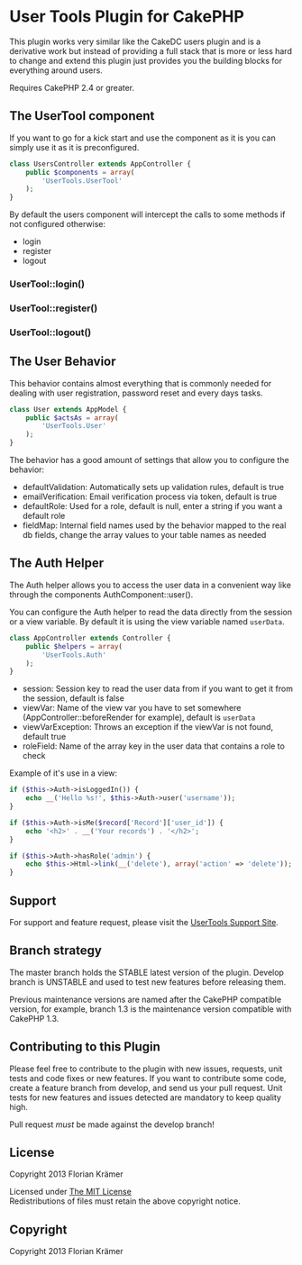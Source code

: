 # User Tools Plugin for CakePHP #

This plugin works very similar like the CakeDC users plugin and is a derivative work but instead of providing a full stack that is more or less hard to change and extend this plugin just provides you the building blocks for everything around users.

Requires CakePHP 2.4 or greater.

## The UserTool component

If you want to go for a kick start and use the component as it is you can simply use it as it is preconfigured.

```php
class UsersController extends AppController {
	public $components = array(
		'UserTools.UserTool'
	);
}
```

By default the users component will intercept the calls to some methods if not configured otherwise:

 * login
 * register
 * logout

### UserTool::login()

### UserTool::register()

### UserTool::logout()

## The User Behavior

This behavior contains almost everything that is commonly needed for dealing with user registration, password reset and every days tasks.

```php
class User extends AppModel {
	public $actsAs = array(
		'UserTools.User'
	);
}
```

The behavior has a good amount of settings that allow you to configure the behavior:

* defaultValidation: Automatically sets up validation rules, default is true
* emailVerification: Email verification process via token, default is true
* defaultRole: Used for a role, default is null, enter a string if you want a default role
* fieldMap: Internal field names used by the behavior mapped to the real db fields, change the array values to your table names as needed

## The Auth Helper

The Auth helper allows you to access the user data in a convenient way like through the components AuthComponent::user().

You can configure the Auth helper to read the data directly from the session or a view variable. By default it is using the view variable named `userData`.

```php
class AppController extends Controller {
	public $helpers = array(
		'UserTools.Auth'
	);
}
```

* session: Session key to read the user data from if you want to get it from the session, default is false
* viewVar: Name of the view var you have to set somewhere (AppController::beforeRender for example), default is `userData`
* viewVarException: Throws an exception if the viewVar is not found, default true
* roleField: Name of the array key in the user data that contains a role to check

Example of it's use in a view:

```php
if ($this->Auth->isLoggedIn()) {
	echo __('Hello %s!', $this->Auth->user('username'));
}

if ($this->Auth->isMe($record['Record']['user_id']) {
	echo '<h2>' . __('Your records') . '</h2>';
}

if ($this->Auth->hasRole('admin') {
	echo $this->Html->link(__('delete'), array('action' => 'delete'));
}
```

## Support ##

For support and feature request, please visit the [UserTools Support Site](https://github.com/burzum/CakePHP-UserTools/issues).

## Branch strategy ##

The master branch holds the STABLE latest version of the plugin. 
Develop branch is UNSTABLE and used to test new features before releasing them. 

Previous maintenance versions are named after the CakePHP compatible version, for example, branch 1.3 is the maintenance version compatible with CakePHP 1.3.

## Contributing to this Plugin ##

Please feel free to contribute to the plugin with new issues, requests, unit tests and code fixes or new features. If you want to contribute some code, create a feature branch from develop, and send us your pull request. Unit tests for new features and issues detected are mandatory to keep quality high.

Pull request *must* be made against the develop branch!

## License ##

Copyright 2013 Florian Krämer

Licensed under [The MIT License](http://www.opensource.org/licenses/mit-license.php)<br/>
Redistributions of files must retain the above copyright notice.

## Copyright ###

Copyright 2013 Florian Krämer


